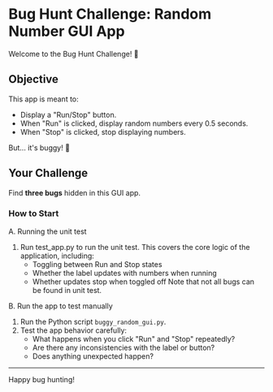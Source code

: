 # Bug Hunt Challenge: Random Number GUI App

Welcome to the Bug Hunt Challenge! 🐞

## Objective

This app is meant to:
- Display a "Run/Stop" button.
- When "Run" is clicked, display random numbers every 0.5 seconds.
- When "Stop" is clicked, stop displaying numbers.

But... it's buggy! 🔧

## Your Challenge

Find **three bugs** hidden in this GUI app.

### How to Start
A. Running the unit test
1. Run test_app.py to run the unit test. This covers the core logic of the application, including:
   - Toggling between Run and Stop states
   - Whether the label updates with numbers when running
   - Whether updates stop when toggled off
Note that not all bugs can be found in unit test.

B. Run the app to test manually
1. Run the Python script `buggy_random_gui.py`.
2. Test the app behavior carefully:
   - What happens when you click "Run" and "Stop" repeatedly?
   - Are there any inconsistencies with the label or button?
   - Does anything unexpected happen?

---

Happy bug hunting!
